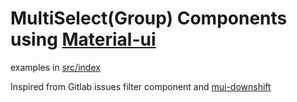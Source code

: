 # MultiSelect(Group) Components using [Material-ui](https://material-ui-next.com)

examples in [src/index](src/index.js)

Inspired from Gitlab issues filter component and [mui-downshift](https://github.com/techniq/mui-downshift)
